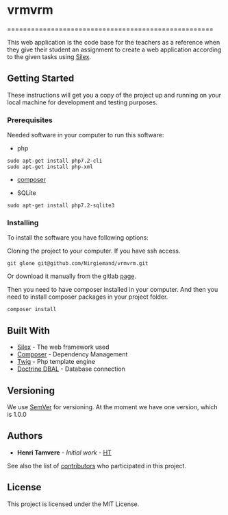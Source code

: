 # vrmvrm
====================================================

This web application is the code base for the teachers as a reference when they give their student an assignment to create a web application according to the given tasks using [Silex](http://silex.sensiolabs.org/).

## Getting Started

These instructions will get you a copy of the project up and running on your local machine for development and testing purposes.

### Prerequisites

Needed software in your computer to run this software:

* php
```
sudo apt-get install php7.2-cli
sudo apt-get install php-xml
```

* [composer](https://getcomposer.org/download/)

* SQLite
```
sudo apt-get install php7.2-sqlite3
```



### Installing

To install the software you have following options:

Cloning the project to your computer. If you have ssh access.

```
git glone git@github.com/Nirgiemand/vrmvrm.git
```

Or download it manually from the gitlab [page](https://github.com/Nirgiemand/vrmvrm.git).

Then you need to have composer installed in your computer.
And then you need to install composer packages in your project folder.
```
composer install
```

## Built With

* [Silex](http://silex.sensiolabs.org/) - The web framework used
* [Composer](https://getcomposer.org/) - Dependency Management
* [Twig](http://twig.sensiolabs.org/) - Php template engine
* [Doctrine DBAL](http://docs.doctrine-project.org/projects/doctrine-dbal/en/latest/index.html) - Database connection


## Versioning

We use [SemVer](http://semver.org/) for versioning.
At the moment we have one version, which is 1.0.0

## Authors

* **Henri Tamvere** - *Initial work* - [HT](https://github.com/Nirgiemand/vrmvrm.git)

See also the list of [contributors]() who participated in this project. 

## License

This project is licensed under the MIT License.
